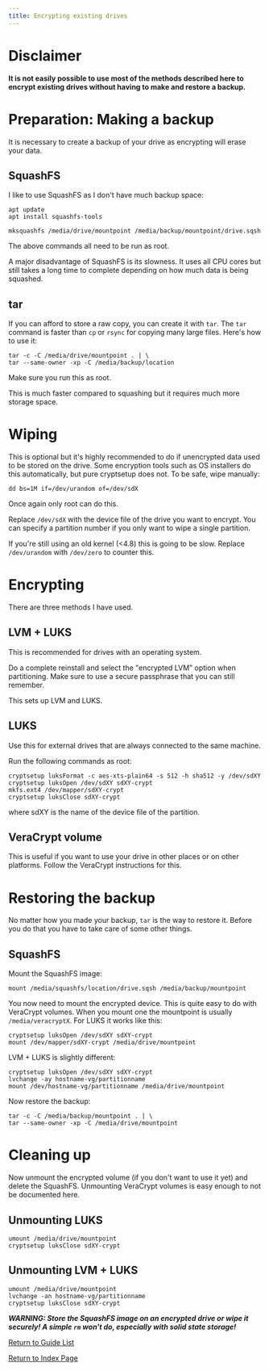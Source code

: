 ```yaml
---
title: Encrypting existing drives
---
```


Disclaimer
==========

**It is not easily possible to use most of the methods described here
to encrypt existing drives without having to make and restore a backup.**

Preparation: Making a backup
============================

It is necessary to create a backup of your drive as encrypting will
erase your data.

SquashFS
--------

I like to use SquashFS as I don't have much backup
space:

```
apt update
apt install squashfs-tools

mksquashfs /media/drive/mountpoint /media/backup/mountpoint/drive.sqsh
```

The above commands all need to be run as root.

A major disadvantage of SquashFS is its slowness. It uses all CPU cores
but still takes a long time to complete depending on how much data is
being squashed.

tar
---

If you can afford to store a raw copy, you can create it with `tar`.
The `tar` command is faster than `cp` or `rsync` for copying many
large files. Here's how to use it:

```
tar -c -C /media/drive/mountpoint . | \
tar --same-owner -xp -C /media/backup/location
```

Make sure you run this as root.

This is much faster compared to squashing but it requires much more
storage space.

Wiping
======

This is optional but it's highly recommended to do if unencrypted data
used to be stored on the drive.
Some encryption tools such as OS installers do this automatically, but
pure cryptsetup does not. To be safe, wipe manually:

```
dd bs=1M if=/dev/urandom of=/dev/sdX
```

Once again only root can do this.

Replace `/dev/sdX` with the device file of the drive you want to encrypt.
You can specify a partition number if you only want to wipe a single
partition.

If you're still using an old kernel (<4.8) this is going to be slow.
Replace `/dev/urandom` with `/dev/zero` to counter this.

Encrypting
==========

There are three methods I have used.

LVM + LUKS
----------

This is recommended for drives with an operating system.

Do a complete reinstall and select the "encrypted LVM" option when
partitioning. Make sure to use a secure passphrase that you can still
remember.

This sets up LVM and LUKS.

LUKS
----

Use this for external drives that are always connected to the same
machine.

Run the following commands as root:

```
cryptsetup luksFormat -c aes-xts-plain64 -s 512 -h sha512 -y /dev/sdXY
cryptsetup luksOpen /dev/sdXY sdXY-crypt
mkfs.ext4 /dev/mapper/sdXY-crypt
cryptsetup luksClose sdXY-crypt
```

where sdXY is the name of the device file of the partition.

VeraCrypt volume
----------------

This is useful if you want to use your drive in other places or on
other platforms. Follow the VeraCrypt instructions for this.

Restoring the backup
====================

No matter how you made your backup, `tar` is the way to restore it.
Before you do that you have to take care of some other things.

SquashFS
--------

Mount the SquashFS image:

```
mount /media/squashfs/location/drive.sqsh /media/backup/mountpoint
```

You now need to mount the encrypted device. This is quite easy to do
with VeraCrypt volumes. When you mount one the mountpoint is usually
`/media/veracryptX`. For LUKS it works like this:

```
cryptsetup luksOpen /dev/sdXY sdXY-crypt
mount /dev/mapper/sdXY-crypt /media/drive/mountpoint
```

LVM + LUKS is slightly different:

```
cryptsetup luksOpen /dev/sdXY sdXY-crypt
lvchange -ay hostname-vg/partitionname
mount /dev/hostname-vg/partitionname /media/drive/mountpoint
```

Now restore the backup:

```
tar -c -C /media/backup/mountpoint . | \
tar --same-owner -xp -C /media/drive/mountpoint
```

Cleaning up
===========

Now unmount the encrypted volume (if you don't want to use it yet)
and delete the SquashFS. Unmounting VeraCrypt volumes is easy
enough to not be documented here.

Unmounting LUKS
---------------

```
umount /media/drive/mountpoint
cryptsetup luksClose sdXY-crypt
```

Unmounting LVM + LUKS
---------------------

```
umount /media/drive/mountpoint
lvchange -an hostname-vg/partitionname
cryptsetup luksClose sdXY-crypt
```

***WARNING: Store the SquashFS image on an encrypted drive
or wipe it securely! A simple `rm` won't do, especially with
solid state storage!***

[Return to Guide List](/md/guides.md)

[Return to Index Page](/md/index.md)
